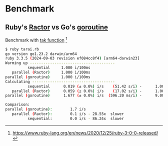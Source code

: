 # Benchmark
## Ruby's [Ractor](https://docs.ruby-lang.org/en/master/ractor_md.html) vs Go's [goroutine](https://go.dev/tour/concurrency/1)
Benchmark with [tak function](https://en.wikipedia.org/wiki/Tak_(function)) [^tak]

[^tak]: https://www.ruby-lang.org/en/news/2020/12/25/ruby-3-0-0-released/

```bash
$ ruby tarai.rb
go version go1.23.2 darwin/arm64
ruby 3.3.5 (2024-09-03 revision ef084cc8f4) [arm64-darwin23]
Warming up --------------------------------------
          sequential     1.000 i/100ms
   parallel (Ractor)     1.000 i/100ms
parallel (goroutine)     1.000 i/100ms
Calculating -------------------------------------
          sequential      0.019 (± 0.0%) i/s    (51.42 s/i) -      1.000 in  51.417686s
   parallel (Ractor)      0.059 (± 0.0%) i/s    (17.02 s/i) -      1.000 in  17.022087s
parallel (goroutine)      1.677 (± 0.0%) i/s  (596.20 ms/i) -      9.000 in   5.365863s

Comparison:
parallel (goroutine):        1.7 i/s
   parallel (Ractor):        0.1 i/s - 28.55x  slower
          sequential:        0.0 i/s - 86.24x  slower
```
